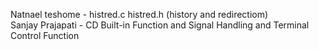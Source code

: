 Natnael teshome - histred.c histred.h (history and redirectiom) <br/>
Sanjay Prajapati - CD Built-in Function and Signal Handling and Terminal Control Function